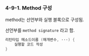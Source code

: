 ### 4-9-1. Method 구성

method는 선언부와 실행 블록으로 구성됨.

선언부를 `method signature` 라고 함.

```java
리턴타입 메소드이름 (매개변수, ···) {
	실행할 코드 작성
}
```